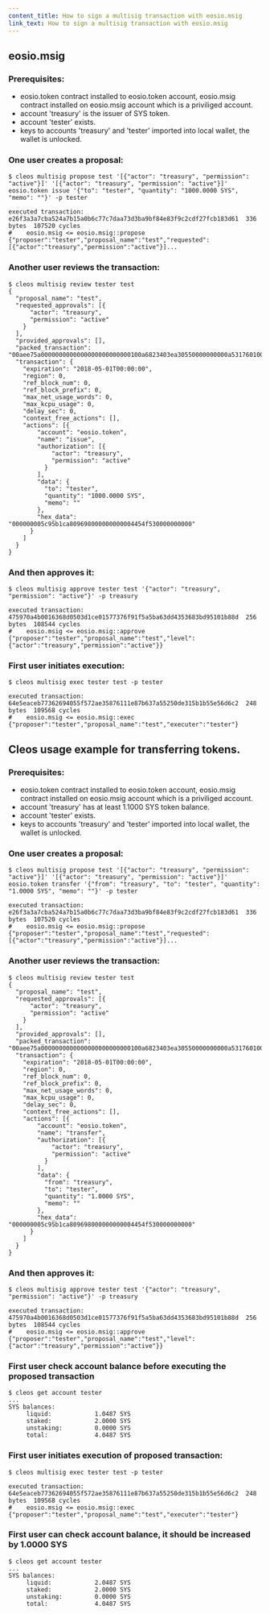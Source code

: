 ```yaml
---
content_title: How to sign a multisig transaction with eosio.msig
link_text: How to sign a multisig transaction with eosio.msig
---
```


## eosio.msig

### Prerequisites:
   - eosio.token contract installed to eosio.token account, eosio.msig contract installed on eosio.msig account which is a priviliged account.
   - account 'treasury' is the issuer of SYS token.
   - account 'tester' exists.
   - keys to accounts 'treasury' and 'tester' imported into local wallet, the wallet is unlocked.

### One user creates a proposal:
````
$ cleos multisig propose test '[{"actor": "treasury", "permission": "active"}]' '[{"actor": "treasury", "permission": "active"}]' eosio.token issue '{"to": "tester", "quantity": "1000.0000 SYS", "memo": ""}' -p tester

executed transaction: e26f3a3a7cba524a7b15a0b6c77c7daa73d3ba9bf84e83f9c2cdf27fcb183d61  336 bytes  107520 cycles
#    eosio.msig <= eosio.msig::propose          {"proposer":"tester","proposal_name":"test","requested":[{"actor":"treasury","permission":"active"}]...
````

### Another user reviews the transaction:
````
$ cleos multisig review tester test
{
  "proposal_name": "test",
  "requested_approvals": [{
      "actor": "treasury",
      "permission": "active"
    }
  ],
  "provided_approvals": [],
  "packed_transaction": "00aee75a0000000000000000000000000100a6823403ea30550000000000a5317601000000fe6a6cd4cd00000000a8ed323219000000005c95b1ca809698000000000004454f530000000000",
  "transaction": {
    "expiration": "2018-05-01T00:00:00",
    "region": 0,
    "ref_block_num": 0,
    "ref_block_prefix": 0,
    "max_net_usage_words": 0,
    "max_kcpu_usage": 0,
    "delay_sec": 0,
    "context_free_actions": [],
    "actions": [{
        "account": "eosio.token",
        "name": "issue",
        "authorization": [{
            "actor": "treasury",
            "permission": "active"
          }
        ],
        "data": {
          "to": "tester",
          "quantity": "1000.0000 SYS",
          "memo": ""
        },
        "hex_data": "000000005c95b1ca809698000000000004454f530000000000"
      }
    ]
  }
}
````

### And then approves it:
````
$ cleos multisig approve tester test '{"actor": "treasury", "permission": "active"}' -p treasury

executed transaction: 475970a4b0016368d0503d1ce01577376f91f5a5ba63dd4353683bd95101b88d  256 bytes  108544 cycles
#    eosio.msig <= eosio.msig::approve          {"proposer":"tester","proposal_name":"test","level":{"actor":"treasury","permission":"active"}}
````

### First user initiates execution:
````
$ cleos multisig exec tester test -p tester

executed transaction: 64e5eaceb77362694055f572ae35876111e87b637a55250de315b1b55e56d6c2  248 bytes  109568 cycles
#    eosio.msig <= eosio.msig::exec             {"proposer":"tester","proposal_name":"test","executer":"tester"}
````


## Cleos usage example for transferring tokens.

### Prerequisites:
   - eosio.token contract installed to eosio.token account, eosio.msig contract installed on eosio.msig account which is a priviliged account.
   - account 'treasury' has at least 1.1000 SYS token balance.
   - account 'tester' exists.
   - keys to accounts 'treasury' and 'tester' imported into local wallet, the wallet is unlocked.

### One user creates a proposal:
````
$ cleos multisig propose test '[{"actor": "treasury", "permission": "active"}]' '[{"actor": "treasury", "permission": "active"}]' eosio.token transfer '{"from": "treasury", "to": "tester", "quantity": "1.0000 SYS", "memo": ""}' -p tester

executed transaction: e26f3a3a7cba524a7b15a0b6c77c7daa73d3ba9bf84e83f9c2cdf27fcb183d61  336 bytes  107520 cycles
#    eosio.msig <= eosio.msig::propose          {"proposer":"tester","proposal_name":"test","requested":[{"actor":"treasury","permission":"active"}]...
````

### Another user reviews the transaction:
````
$ cleos multisig review tester test
{
  "proposal_name": "test",
  "requested_approvals": [{
      "actor": "treasury",
      "permission": "active"
    }
  ],
  "provided_approvals": [],
  "packed_transaction": "00aee75a0000000000000000000000000100a6823403ea30550000000000a5317601000000fe6a6cd4cd00000000a8ed323219000000005c95b1ca809698000000000004454f530000000000",
  "transaction": {
    "expiration": "2018-05-01T00:00:00",
    "region": 0,
    "ref_block_num": 0,
    "ref_block_prefix": 0,
    "max_net_usage_words": 0,
    "max_kcpu_usage": 0,
    "delay_sec": 0,
    "context_free_actions": [],
    "actions": [{
        "account": "eosio.token",
        "name": "transfer",
        "authorization": [{
            "actor": "treasury",
            "permission": "active"
          }
        ],
        "data": {
          "from": "treasury",
          "to": "tester",
          "quantity": "1.0000 SYS",
          "memo": ""
        },
        "hex_data": "000000005c95b1ca809698000000000004454f530000000000"
      }
    ]
  }
}
````

### And then approves it:
````
$ cleos multisig approve tester test '{"actor": "treasury", "permission": "active"}' -p treasury

executed transaction: 475970a4b0016368d0503d1ce01577376f91f5a5ba63dd4353683bd95101b88d  256 bytes  108544 cycles
#    eosio.msig <= eosio.msig::approve          {"proposer":"tester","proposal_name":"test","level":{"actor":"treasury","permission":"active"}}
````

### First user check account balance before executing the proposed transaction
````
$ cleos get account tester
...
SYS balances:
     liquid:            1.0487 SYS
     staked:            2.0000 SYS
     unstaking:         0.0000 SYS
     total:             4.0487 SYS
````

### First user initiates execution of proposed transaction:
````
$ cleos multisig exec tester test -p tester

executed transaction: 64e5eaceb77362694055f572ae35876111e87b637a55250de315b1b55e56d6c2  248 bytes  109568 cycles
#    eosio.msig <= eosio.msig::exec             {"proposer":"tester","proposal_name":"test","executer":"tester"}
````

### First user can check account balance, it should be increased by 1.0000 SYS
````
$ cleos get account tester
...
SYS balances:
     liquid:            2.0487 SYS
     staked:            2.0000 SYS
     unstaking:         0.0000 SYS
     total:             4.0487 SYS
````
